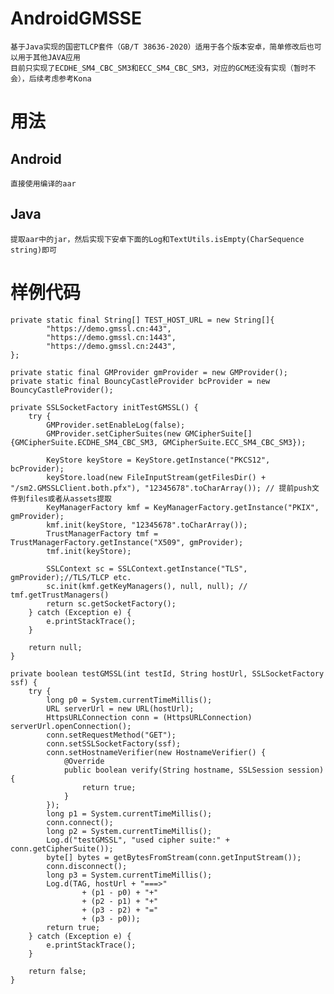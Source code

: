 # AndroidGMSSE
	基于Java实现的国密TLCP套件（GB/T 38636-2020）适用于各个版本安卓，简单修改后也可以用于其他JAVA应用
	目前只实现了ECDHE_SM4_CBC_SM3和ECC_SM4_CBC_SM3，对应的GCM还没有实现（暂时不会），后续考虑参考Kona
# 用法
## Android
	直接使用编译的aar

## Java
	提取aar中的jar，然后实现下安卓下面的Log和TextUtils.isEmpty(CharSequence string)即可
	
# 样例代码
	private static final String[] TEST_HOST_URL = new String[]{
            "https://demo.gmssl.cn:443",
            "https://demo.gmssl.cn:1443",
            "https://demo.gmssl.cn:2443",
    };
	
	private static final GMProvider gmProvider = new GMProvider();
    private static final BouncyCastleProvider bcProvider = new BouncyCastleProvider();
	
	private SSLSocketFactory initTestGMSSL() {
        try {
            GMProvider.setEnableLog(false);
            GMProvider.setCipherSuites(new GMCipherSuite[]{GMCipherSuite.ECDHE_SM4_CBC_SM3, GMCipherSuite.ECC_SM4_CBC_SM3});

            KeyStore keyStore = KeyStore.getInstance("PKCS12", bcProvider);
            keyStore.load(new FileInputStream(getFilesDir() + "/sm2.GMSSLClient.both.pfx"), "12345678".toCharArray()); // 提前push文件到files或者从assets提取
            KeyManagerFactory kmf = KeyManagerFactory.getInstance("PKIX", gmProvider);
            kmf.init(keyStore, "12345678".toCharArray());
            TrustManagerFactory tmf = TrustManagerFactory.getInstance("X509", gmProvider);
            tmf.init(keyStore);

            SSLContext sc = SSLContext.getInstance("TLS", gmProvider);//TLS/TLCP etc.
            sc.init(kmf.getKeyManagers(), null, null); // tmf.getTrustManagers()
            return sc.getSocketFactory();
        } catch (Exception e) {
            e.printStackTrace();
        }

        return null;
    }
	
	private boolean testGMSSL(int testId, String hostUrl, SSLSocketFactory ssf) {
        try {
            long p0 = System.currentTimeMillis();
            URL serverUrl = new URL(hostUrl);
            HttpsURLConnection conn = (HttpsURLConnection) serverUrl.openConnection();
            conn.setRequestMethod("GET");
            conn.setSSLSocketFactory(ssf);
            conn.setHostnameVerifier(new HostnameVerifier() {
                @Override
                public boolean verify(String hostname, SSLSession session) {
                    return true;
                }
            });
            long p1 = System.currentTimeMillis();
            conn.connect();
            long p2 = System.currentTimeMillis();
            Log.d("testGMSSL", "used cipher suite:" + conn.getCipherSuite());
            byte[] bytes = getBytesFromStream(conn.getInputStream());
            conn.disconnect();
            long p3 = System.currentTimeMillis();
            Log.d(TAG, hostUrl + "===>"
                    + (p1 - p0) + "+"
                    + (p2 - p1) + "+"
                    + (p3 - p2) + "="
                    + (p3 - p0));
            return true;
        } catch (Exception e) {
            e.printStackTrace();
        }

        return false;
    }

